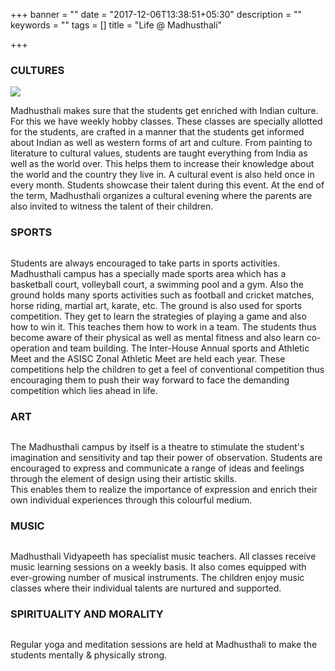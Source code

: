 +++
banner = ""
date = "2017-12-06T13:38:51+05:30"
description = ""
keywords = ""
tags = []
title = "Life @ Madhusthali"

+++
### CULTURES

![](/images/prayer.jpg)

Madhusthali makes sure that the students get enriched with Indian culture. For this we have weekly hobby classes. These classes are specially allotted for the students, are crafted in a manner that the students get informed about Indian as well as western forms of art and culture. From painting to literature to cultural values, students are taught everything from India as well as the world over. This helps them to increase their knowledge about the world and the country they live in. A cultural event is also held once in every month. Students showcase their talent during this event. At the end of the term, Madhusthali organizes a cultural evening where the parents are also invited to witness the talent of their children.

### SPORTS

<img class="" alt="" src="/images/lifeatmadhusthali2.jpg" />

Students are always encouraged to take parts in sports activities. Madhusthali campus has a specially made sports area which has a basketball court, volleyball court, a swimming pool and a gym. Also the ground holds many sports activities such as football and cricket matches, horse riding, martial art, karate, etc. The ground is also used for sports competition. They get to learn the strategies of playing a game and also how to win it. This teaches them how to work in a team. The students thus become aware of their physical as well as mental fitness and also learn co-operation and team building. The Inter-House Annual sports and Athletic Meet and the ASISC Zonal Athletic Meet are held each year. These competitions help the children to get a feel of conventional competition thus encouraging them to push their way forward to face the demanding competition which lies ahead in life.

### ART

<img class="" alt="" src="/images/lifeatmadhusthali3.jpg" />

The Madhusthali campus by itself is a theatre to stimulate the student's imagination and sensitivity and tap their power of observation. Students are encouraged to express and communicate a range of ideas and feelings through the element of design using their artistic skills. <br>
This enables them to realize the importance of expression and enrich their own individual experiences through this colourful medium.

### MUSIC

<img class="" alt="" src="/images/lifeatmadhusthali4.jpg" />

Madhusthali Vidyapeeth has specialist music teachers. All classes receive music learning sessions on a weekly basis. It also comes equipped with ever-growing number of musical instruments. The children enjoy music classes where their individual talents are nurtured and supported.

### SPIRITUALITY AND MORALITY

<img class="" alt="" src="/images/lifeatmadhusthali5.jpg" />

Regular yoga and meditation sessions are held at Madhusthali to make the students mentally & physically strong.